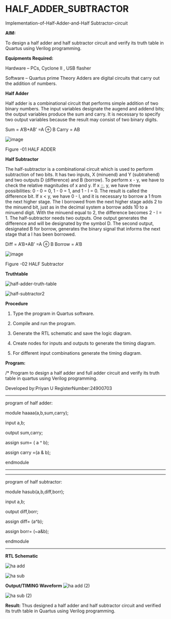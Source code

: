 # HALF_ADDER_SUBTRACTOR

Implementation-of-Half-Adder-and-Half Subtractor-circuit

**AIM:**

To design a half adder and half subtractor circuit and verify its truth table in Quartus using Verilog programming.

**Equipments Required:**

Hardware – PCs, Cyclone II , USB flasher 

Software – Quartus prime Theory Adders are digital circuits that carry out the addition of numbers.

**Half Adder**

Half adder is a combinational circuit that performs simple addition of two binary numbers. The input variables designate the augend and addend bits; the output variables produce the sum and carry. It is necessary to specify two output variables because the result may consist of two binary digits.

Sum = A’B+AB’ =A ⊕ B Carry = AB

![image](https://github.com/naavaneetha/HALF_ADDER_SUBTRACTOR/assets/154305477/bd4a0b2c-cdbc-4184-ab08-81578f121e1f)

Figure -01 HALF ADDER

**Half Subtractor**

The half-subtractor is a combinational circuit which is used to perform subtraction of two bits. It has two inputs, X (minuend) and Y (subtrahend) and two outputs D (difference) and B (borrow). To perform x - y, we have to check the relative magnitudes of x and y. If x ;;, y, we have three possibilities: 0 - 0 = 0, 1 - 0 = 1, and 1 - I = 0. The result is called the difference bit. If x < y, we have 0 - I, and it is necessary to borrow a 1 from the next higher stage. The I borrowed from the next higher stage adds 2 to the minuend bit, just as in the decimal system a borrow adds 10 to a minuend digit. With the minuend equal to 2, the difference becomes 2 - I = 1. The half-subtractor needs two outputs. One output generates the difference and will be designated by the symbol D. The second output, designated B for borrow, generates the binary signal that informs the next stage that a I has been borrowed. 

Diff = A’B+AB’ =A ⊕ B
Borrow = A’B

 ![image](https://github.com/naavaneetha/HALF_ADDER_SUBTRACTOR/assets/154305477/d76b099c-513f-4e7c-843a-e2fd028a531a)

Figure -02 HALF Subtractor

**Truthtable**

![half-adder-truth-table](https://github.com/user-attachments/assets/a302fecb-2489-4e23-8be2-18a3bd1bb390)

![half-subtractor2](https://github.com/user-attachments/assets/169b3e9a-cdc1-485a-8778-5e51329d8570)

**Procedure**

1.	Type the program in Quartus software.

2.	Compile and run the program.

3.	Generate the RTL schematic and save the logic diagram.

4.	Create nodes for inputs and outputs to generate the timing diagram.

5.	For different input combinations generate the timing diagram.


**Program:**

/* Program to design a half adder and full adder circuit and verify its truth table in quartus using Verilog programming.

Developed by:Priyan U
RegisterNumber:24900703
***
program of half adder:

module haaaa(a,b,sum,carry);

input a,b;

output sum,carry;

assign sum= ( a ^ b);

assign carry =(a & b);

endmodule
***


***
program of half subtractor:

module hasub(a,b,diff,borr);

input a,b;

output diff,borr;

assign diff= (a^b);

assign borr= (~a&b);

endmodule
***
**RTL Schematic**

![ha add](https://github.com/user-attachments/assets/c148f88d-02f4-4159-90ba-973600943f19)

![ha sub](https://github.com/user-attachments/assets/fe2ba5ce-adf0-4402-9d60-fa80a8aef95b)

**Output/TIMING Waveform**
![ha add (2)](https://github.com/user-attachments/assets/fb76aefd-d66f-4086-9e6c-55c0fe50357f)

![ha sub (2)](https://github.com/user-attachments/assets/6daeb80b-bd51-4f5a-a9c2-777e4bc43826)


**Result:**
Thus designed a half adder and half subtractor circuit and verified its truth table in Quartus using Verilog programming.
